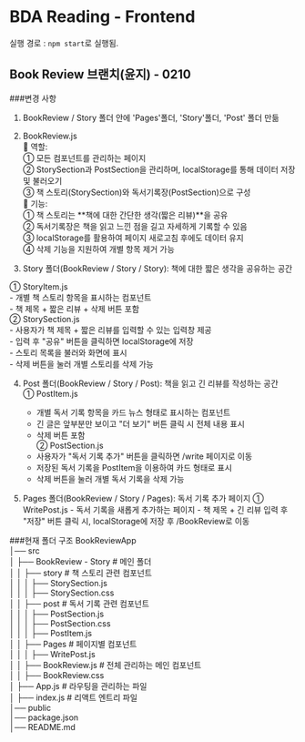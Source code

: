 # BDA Reading - Frontend

실행 경로 : `npm start`로 실행됨.

## Book Review 브랜치(윤지) - 0210
###변경 사항
1. BookReview / Story 폴더 안에 'Pages'폴더, 'Story'폴더, 'Post' 폴더 만듦<br />

2. BookReview.js<br />
📌 역할: <br />
① 모든 컴포넌트를 관리하는 페이지<br />
② StorySection과 PostSection을 관리하며, localStorage를 통해 데이터 저장 및 불러오기 <br />
③ 책 스토리(StorySection)와 독서기록장(PostSection)으로 구성<br />
📌 기능: <br />
① 책 스토리는 **책에 대한 간단한 생각(짧은 리뷰)**을 공유 <br />
② 독서기록장은 책을 읽고 느낀 점을 길고 자세하게 기록할 수 있음 <br />
③ localStorage를 활용하여 페이지 새로고침 후에도 데이터 유지<br />
④ 삭제 기능을 지원하여 개별 항목 제거 가능<br />

3. Story 폴더(BookReview / Story / Story): 책에 대한 짧은 생각을 공유하는 공간<br />

① StoryItem.js<br />
      - 개별 책 스토리 항목을 표시하는 컴포넌트<br />
      - 책 제목 + 짧은 리뷰 + 삭제 버튼 포함<br />
② StorySection.js<br />
      - 사용자가 책 제목 + 짧은 리뷰를 입력할 수 있는 입력창 제공<br />
      - 입력 후 "공유" 버튼을 클릭하면 localStorage에 저장<br />
      - 스토리 목록을 불러와 화면에 표시<br />
      - 삭제 버튼을 눌러 개별 스토리를 삭제 가능<br />
      
4. Post 폴더(BookReview / Story / Post): 책을 읽고 긴 리뷰를 작성하는 공간<br />
    ① PostItem.js<br />
      - 개별 독서 기록 항목을 카드 뉴스 형태로 표시하는 컴포넌트<br />
      - 긴 글은 앞부분만 보이고 "더 보기" 버튼 클릭 시 전체 내용 표시<br />
      - 삭제 버튼 포함<br />
    ② PostSection.js<br />
      - 사용자가 "독서 기록 추가" 버튼을 클릭하면 /write 페이지로 이동
      - 저장된 독서 기록을 PostItem을 이용하여 카드 형태로 표시
      - 삭제 버튼을 눌러 개별 독서 기록을 삭제 가능

5. Pages 폴더(BookReview / Story / Pages): 독서 기록 추가 페이지
     ① WritePost.js
       - 독서 기록을 새롭게 추가하는 페이지
       - 책 제목 + 긴 리뷰 입력 후 "저장" 버튼 클릭 시, localStorage에 저장 후 /BookReview로 이동

   
###현재 폴더 구조
BookReviewApp  <br />
│── src  <br />
│   ├── BookReview - Story          # 메인 폴더 <br />
│   │   ├── story           # 책 스토리 관련 컴포넌트 <br />
│   │   │   ├── StorySection.js   <br />
│   │   │   ├── StorySection.css  <br />
│   │   ├── post            # 독서 기록 관련 컴포넌트  <br />
│   │   │   ├── PostSection.js  <br />
│   │   │   ├── PostSection.css  <br />
│   │   │   ├── PostItem.js <br />
│   │   ├── Pages           # 페이지별 컴포넌트  <br />
│   │   │   ├── WritePost.js <br />
│   │   ├── BookReview.js    # 전체 관리하는 메인 컴포넌트 <br />
│   │   ├── BookReview.css <br />
│   ├── App.js               # 라우팅을 관리하는 파일 <br />
│   ├── index.js             # 리액트 엔트리 파일 <br />
│── public   <br />
│── package.json  <br />
│── README.md  <br />
